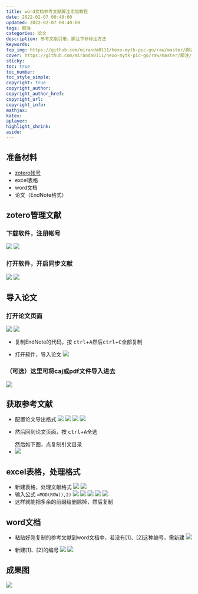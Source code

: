 ```yaml
---
title: word文档参考文献脚注添加教程
date: 2022-02-07 00:40:00
updated: 2022-02-07 00:40:00
tags: 脚注
categories: 论文
description: 参考文献引用，脚注下标标注方法
keywords:
top_img: https://github.com/miranda0111/hexo-mytk-pic-go/raw/master/脚注/202202071432616.png
cover: https://github.com/miranda0111/hexo-mytk-pic-go/raw/master/脚注/202202071432616.png
sticky: 
toc: true
toc_number: 
toc_style_simple: 
copyright: true
copyright_author: 
copyright_author_href: 
copyright_url: 
copyright_info:
mathjax:
katex:
aplayer:
highlight_shrink:
aside:
---
```


## 准备材料

 - [zotero帐号](https://www.zotero.org/)
 - excel表格
 - word文档
 - 论文（EndNote格式）

## zotero管理文献

### 下载软件，注册帐号
 ![](https://github.com/miranda0111/hexo-mytk-pic-go/raw/master/脚注/202202071400951.png)
 ![](https://github.com/miranda0111/hexo-mytk-pic-go/raw/master/脚注/202202071401252.png)

### 打开软件，开启同步文献
   ![](https://github.com/miranda0111/hexo-mytk-pic-go/raw/master/脚注/202202071406513.png)
   ![](https://github.com/miranda0111/hexo-mytk-pic-go/raw/master/脚注/202202071407085.png)

## 导入论文

### 打开论文页面
  ![](https://github.com/miranda0111/hexo-mytk-pic-go/raw/master/脚注/202202071408337.png)
  ![](https://github.com/miranda0111/hexo-mytk-pic-go/raw/master/脚注/202202071408642.png)
 -  <p>复制EndNote的代码，按 <kbd>ctrl</kbd>+<kbd>A</kbd>然后<kbd>ctrl</kbd>+<kbd>C</kbd>全部复制</p>
 - 打开软件，导入论文
   ![](https://github.com/miranda0111/hexo-mytk-pic-go/raw/master/脚注/202202071411048.png)
### （可选）这里可将caj或pdf文件导入进去
   ![](https://github.com/miranda0111/hexo-mytk-pic-go/raw/master/脚注/202202071412750.png)

## 获取参考文献

 - 配置论文导出格式
  ![](https://github.com/miranda0111/hexo-mytk-pic-go/raw/master/脚注/202202071413650.png)
  ![](https://github.com/miranda0111/hexo-mytk-pic-go/raw/master/脚注/202202071413803.png)
  ![](https://github.com/miranda0111/hexo-mytk-pic-go/raw/master/脚注/202202071414534.png)
  ![](https://github.com/miranda0111/hexo-mytk-pic-go/raw/master/脚注/202202071414893.png)
 -  <p>然后回到论文页面，按 <kbd>ctrl</kbd>+<kbd>A</kbd>全选</p> 然后如下图，点复制引文目录
 -   ![](https://github.com/miranda0111/hexo-mytk-pic-go/raw/master/脚注/202202071415890.png)

## excel表格，处理格式

 - 新建表格，处理文献格式
   ![](https://github.com/miranda0111/hexo-mytk-pic-go/raw/master/脚注/202202071420744.png)
   ![](https://github.com/miranda0111/hexo-mytk-pic-go/raw/master/脚注/202202071421946.png)
 - 输入公式 `=MOD(ROW(),2)`
   ![](https://github.com/miranda0111/hexo-mytk-pic-go/raw/master/脚注/202202071421179.png)
   ![](https://github.com/miranda0111/hexo-mytk-pic-go/raw/master/脚注/202202071422659.png)
   ![](https://github.com/miranda0111/hexo-mytk-pic-go/raw/master/脚注/202202071423066.png)
   ![](https://github.com/miranda0111/hexo-mytk-pic-go/raw/master/脚注/202202071423049.png)
   ![](https://github.com/miranda0111/hexo-mytk-pic-go/raw/master/脚注/202202071423222.png)
 - 这样就能把多余的前缀给删除掉，然后复制

## word文档

 - 粘贴好刚复制的参考文献到word文档中，若没有[1]、[2]这种编号，需新建
   ![](https://github.com/miranda0111/hexo-mytk-pic-go/raw/master/脚注/202202071429138.png)

 - 新建[1]、[2]的编号
   ![](https://github.com/miranda0111/hexo-mytk-pic-go/raw/master/脚注/202202071425295.png)
   ![](https://github.com/miranda0111/hexo-mytk-pic-go/raw/master/脚注/202202071431869.png)

## 成果图

 ![](https://github.com/miranda0111/hexo-mytk-pic-go/raw/master/脚注/202202071432616.png)